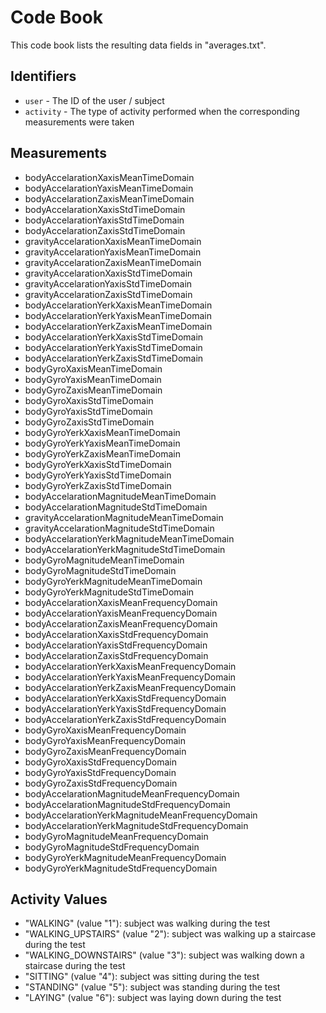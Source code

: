 # Code Book

This code book lists the resulting data fields in "averages.txt".

## Identifiers
* `user` - The ID of the user / subject
* `activity` - The type of activity performed when the corresponding measurements were taken

## Measurements
* bodyAccelarationXaxisMeanTimeDomain
* bodyAccelarationYaxisMeanTimeDomain
* bodyAccelarationZaxisMeanTimeDomain
* bodyAccelarationXaxisStdTimeDomain
* bodyAccelarationYaxisStdTimeDomain
* bodyAccelarationZaxisStdTimeDomain
* gravityAccelarationXaxisMeanTimeDomain
* gravityAccelarationYaxisMeanTimeDomain
* gravityAccelarationZaxisMeanTimeDomain
* gravityAccelarationXaxisStdTimeDomain
* gravityAccelarationYaxisStdTimeDomain
* gravityAccelarationZaxisStdTimeDomain
* bodyAccelarationYerkXaxisMeanTimeDomain
* bodyAccelarationYerkYaxisMeanTimeDomain
* bodyAccelarationYerkZaxisMeanTimeDomain
* bodyAccelarationYerkXaxisStdTimeDomain
* bodyAccelarationYerkYaxisStdTimeDomain
* bodyAccelarationYerkZaxisStdTimeDomain
* bodyGyroXaxisMeanTimeDomain
* bodyGyroYaxisMeanTimeDomain
* bodyGyroZaxisMeanTimeDomain
* bodyGyroXaxisStdTimeDomain
* bodyGyroYaxisStdTimeDomain
* bodyGyroZaxisStdTimeDomain
* bodyGyroYerkXaxisMeanTimeDomain
* bodyGyroYerkYaxisMeanTimeDomain
* bodyGyroYerkZaxisMeanTimeDomain
* bodyGyroYerkXaxisStdTimeDomain
* bodyGyroYerkYaxisStdTimeDomain
* bodyGyroYerkZaxisStdTimeDomain
* bodyAccelarationMagnitudeMeanTimeDomain
* bodyAccelarationMagnitudeStdTimeDomain
* gravityAccelarationMagnitudeMeanTimeDomain
* gravityAccelarationMagnitudeStdTimeDomain
* bodyAccelarationYerkMagnitudeMeanTimeDomain
* bodyAccelarationYerkMagnitudeStdTimeDomain
* bodyGyroMagnitudeMeanTimeDomain
* bodyGyroMagnitudeStdTimeDomain
* bodyGyroYerkMagnitudeMeanTimeDomain
* bodyGyroYerkMagnitudeStdTimeDomain
* bodyAccelarationXaxisMeanFrequencyDomain
* bodyAccelarationYaxisMeanFrequencyDomain
* bodyAccelarationZaxisMeanFrequencyDomain
* bodyAccelarationXaxisStdFrequencyDomain
* bodyAccelarationYaxisStdFrequencyDomain
* bodyAccelarationZaxisStdFrequencyDomain
* bodyAccelarationYerkXaxisMeanFrequencyDomain
* bodyAccelarationYerkYaxisMeanFrequencyDomain
* bodyAccelarationYerkZaxisMeanFrequencyDomain
* bodyAccelarationYerkXaxisStdFrequencyDomain
* bodyAccelarationYerkYaxisStdFrequencyDomain
* bodyAccelarationYerkZaxisStdFrequencyDomain
* bodyGyroXaxisMeanFrequencyDomain
* bodyGyroYaxisMeanFrequencyDomain
* bodyGyroZaxisMeanFrequencyDomain
* bodyGyroXaxisStdFrequencyDomain
* bodyGyroYaxisStdFrequencyDomain
* bodyGyroZaxisStdFrequencyDomain
* bodyAccelarationMagnitudeMeanFrequencyDomain
* bodyAccelarationMagnitudeStdFrequencyDomain
* bodyAccelarationYerkMagnitudeMeanFrequencyDomain
* bodyAccelarationYerkMagnitudeStdFrequencyDomain
* bodyGyroMagnitudeMeanFrequencyDomain
* bodyGyroMagnitudeStdFrequencyDomain
* bodyGyroYerkMagnitudeMeanFrequencyDomain 
* bodyGyroYerkMagnitudeStdFrequencyDomain

## Activity Values
* "WALKING" (value "1"): subject was walking during the test
* "WALKING_UPSTAIRS" (value "2"): subject was walking up a staircase during the test
* "WALKING_DOWNSTAIRS" (value "3"): subject was walking down a staircase during the test
* "SITTING" (value "4"): subject was sitting during the test
* "STANDING" (value "5"): subject was standing during the test
* "LAYING" (value "6"): subject was laying down during the test
